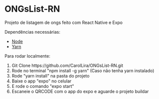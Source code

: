 # ONGsList-RN
Projeto de listagem de ongs feito com React Native e Expo

Dependências necessárias:
<section>
  <ul>
    <li><a href="https://nodejs.org/en/">Node</a></li>
    <li><a href="https://yarnpkg.com/">Yarn</a></li>
  </ul>
</section>

Para rodar localmente:

<section>
  <ol>
    <li>Git Clone https://github.com/CarolLira/ONGsList-RN.git</li>
    <li>Rode no terminal "npm install -g yarn" (Caso não tenha yarn instalado)</li>
    <li>Rode "yarn install" na pasta do projeto</li>
    <li>Baixe o app "expo" no celular</li>
    <li>E rode o comando "expo start"</li>
    <li>Escaneie o QRCODE com o app do expo e aguarde o projeto buildar</li>
  </ol>
</section>
